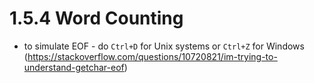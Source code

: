 # 1.5.4 Word Counting

- to simulate EOF - do `Ctrl+D` for Unix systems or `Ctrl+Z` for Windows (https://stackoverflow.com/questions/10720821/im-trying-to-understand-getchar-eof)